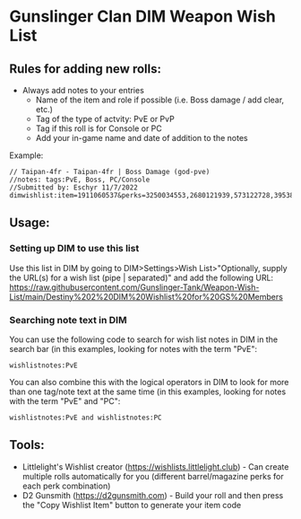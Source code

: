 # Gunslinger Clan DIM Weapon Wish List

## Rules for adding new rolls:

- Always add notes to your entries
  - Name of the item and role if possible (i.e. Boss damage / add clear, etc.)
  - Tag of the type of actvity: PvE or PvP
  - Tag if this roll is for Console or PC
  - Add your in-game name and date of addition to the notes
  
Example: 
```
// Taipan-4fr - Taipan-4fr | Boss Damage (god-pve)
//notes: tags:PvE, Boss, PC/Console
//Submitted by: Eschyr 11/7/2022
dimwishlist:item=1911060537&perks=3250034553,2680121939,573122728,395388285
```

## Usage:

### Setting up DIM to use this list

Use this list in DIM by going to DIM>Settings>Wish List>"Optionally, supply the URL(s) for a wish list (pipe | separated)" and add the following URL:
https://raw.githubusercontent.com/Gunslinger-Tank/Weapon-Wish-List/main/Destiny%202%20DIM%20Wishlist%20for%20GS%20Members

### Searching note text in DIM

You can use the following code to search for wish list notes in DIM in the search bar (in this examples, looking for notes with the term "PvE":
```
wishlistnotes:PvE
```

You can also combine this with the logical operators in DIM to look for more than one tag/note text at the same time (in this examples, looking for notes with the term "PvE" and "PC":
```
wishlistnotes:PvE and wishlistnotes:PC
```


## Tools:

- Littlelight's Wishlist creator (https://wishlists.littlelight.club) - Can create multiple rolls automatically for you (different barrel/magazine perks for each perk combination)
- D2 Gunsmith (https://d2gunsmith.com) - Build your roll and then press the "Copy Wishlist Item" button to generate your item code
